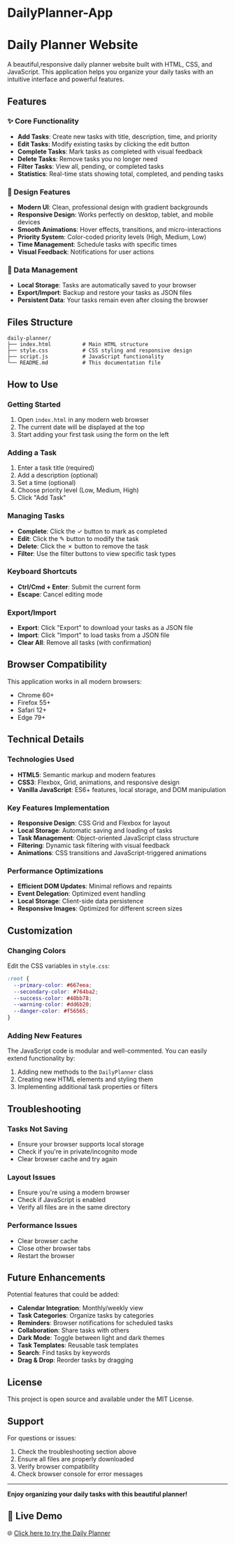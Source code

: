 # DailyPlanner-App


# Daily Planner Website

A beautiful,responsive daily planner website built with HTML, CSS, and JavaScript. This application helps you organize your daily tasks with an intuitive interface and powerful features.

## Features

### ✨ Core Functionality
- **Add Tasks**: Create new tasks with title, description, time, and priority
- **Edit Tasks**: Modify existing tasks by clicking the edit button
- **Complete Tasks**: Mark tasks as completed with visual feedback
- **Delete Tasks**: Remove tasks you no longer need
- **Filter Tasks**: View all, pending, or completed tasks
- **Statistics**: Real-time stats showing total, completed, and pending tasks

### 🎨 Design Features
- **Modern UI**: Clean, professional design with gradient backgrounds
- **Responsive Design**: Works perfectly on desktop, tablet, and mobile devices
- **Smooth Animations**: Hover effects, transitions, and micro-interactions
- **Priority System**: Color-coded priority levels (High, Medium, Low)
- **Time Management**: Schedule tasks with specific times
- **Visual Feedback**: Notifications for user actions

### 💾 Data Management
- **Local Storage**: Tasks are automatically saved to your browser
- **Export/Import**: Backup and restore your tasks as JSON files
- **Persistent Data**: Your tasks remain even after closing the browser

## Files Structure

```
daily-planner/
├── index.html          # Main HTML structure
├── style.css           # CSS styling and responsive design
├── script.js           # JavaScript functionality
└── README.md           # This documentation file
```

## How to Use

### Getting Started
1. Open `index.html` in any modern web browser
2. The current date will be displayed at the top
3. Start adding your first task using the form on the left

### Adding a Task
1. Enter a task title (required)
2. Add a description (optional)
3. Set a time (optional)
4. Choose priority level (Low, Medium, High)
5. Click "Add Task"

### Managing Tasks
- **Complete**: Click the ✓ button to mark as completed
- **Edit**: Click the ✎ button to modify the task
- **Delete**: Click the ✗ button to remove the task
- **Filter**: Use the filter buttons to view specific task types

### Keyboard Shortcuts
- **Ctrl/Cmd + Enter**: Submit the current form
- **Escape**: Cancel editing mode

### Export/Import
- **Export**: Click "Export" to download your tasks as a JSON file
- **Import**: Click "Import" to load tasks from a JSON file
- **Clear All**: Remove all tasks (with confirmation)

## Browser Compatibility

This application works in all modern browsers:
- Chrome 60+
- Firefox 55+
- Safari 12+
- Edge 79+

## Technical Details

### Technologies Used
- **HTML5**: Semantic markup and modern features
- **CSS3**: Flexbox, Grid, animations, and responsive design
- **Vanilla JavaScript**: ES6+ features, local storage, and DOM manipulation

### Key Features Implementation
- **Responsive Design**: CSS Grid and Flexbox for layout
- **Local Storage**: Automatic saving and loading of tasks
- **Task Management**: Object-oriented JavaScript class structure
- **Filtering**: Dynamic task filtering with visual feedback
- **Animations**: CSS transitions and JavaScript-triggered animations

### Performance Optimizations
- **Efficient DOM Updates**: Minimal reflows and repaints
- **Event Delegation**: Optimized event handling
- **Local Storage**: Client-side data persistence
- **Responsive Images**: Optimized for different screen sizes

## Customization

### Changing Colors
Edit the CSS variables in `style.css`:
```css
:root {
  --primary-color: #667eea;
  --secondary-color: #764ba2;
  --success-color: #48bb78;
  --warning-color: #dd6b20;
  --danger-color: #f56565;
}
```

### Adding New Features
The JavaScript code is modular and well-commented. You can easily extend functionality by:
1. Adding new methods to the `DailyPlanner` class
2. Creating new HTML elements and styling them
3. Implementing additional task properties or filters

## Troubleshooting

### Tasks Not Saving
- Ensure your browser supports local storage
- Check if you're in private/incognito mode
- Clear browser cache and try again

### Layout Issues
- Ensure you're using a modern browser
- Check if JavaScript is enabled
- Verify all files are in the same directory

### Performance Issues
- Clear browser cache
- Close other browser tabs
- Restart the browser

## Future Enhancements

Potential features that could be added:
- **Calendar Integration**: Monthly/weekly view
- **Task Categories**: Organize tasks by categories
- **Reminders**: Browser notifications for scheduled tasks
- **Collaboration**: Share tasks with others
- **Dark Mode**: Toggle between light and dark themes
- **Task Templates**: Reusable task templates
- **Search**: Find tasks by keywords
- **Drag & Drop**: Reorder tasks by dragging

## License

This project is open source and available under the MIT License.

## Support

For questions or issues:
1. Check the troubleshooting section above
2. Ensure all files are properly downloaded
3. Verify browser compatibility
4. Check browser console for error messages

---

**Enjoy organizing your daily tasks with this beautiful planner!** 

## 🚀 Live Demo

🌐 [Click here to try the Daily Planner](https://idyllic-paprenjak-5c2fc4.netlify.app)


